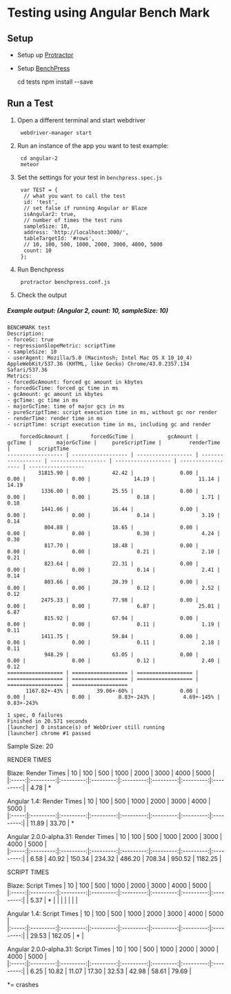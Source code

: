 # Testing using Angular Bench Mark

## Setup

* Setup up [Protractor](https://angular.github.io/protractor/#/)
* Setup [BenchPress](https://github.com/angular/angular/blob/master/modules/benchpress/docs/index.md)


    cd tests
    npm install --save


## Run a Test

1. Open a different terminal and start webdriver

        webdriver-manager start
    
2. Run an instance of the app you want to test
  example:
  
        cd angular-2
        meteor

       
3. Set the settings for your test in `benchpress.spec.js`
   
        var TEST = {
         // what you want to call the test
         id: 'test',
         // set false if running Angular or Blaze
         isAngular2: true,
         // number of times the test runs
         sampleSize: 10,
         address: 'http://localhost:3000/',
         tableTargetId: '#rows',
         // 10, 100, 500, 1000, 2000, 3000, 4000, 5000
         count: 10
        };
       
          
4. Run Benchpress

        protractor benchpress.conf.js

5. Check the output

##### Example output: (Angular 2, count: 10, sampleSize: 10)

```
BENCHMARK test
Description:
- forceGc: true
- regressionSlopeMetric: scriptTime
- sampleSize: 10
- userAgent: Mozilla/5.0 (Macintosh; Intel Mac OS X 10_10_4) AppleWebKit/537.36 (KHTML, like Gecko) Chrome/43.0.2357.134 Safari/537.36
Metrics:
- forcedGcAmount: forced gc amount in kbytes
- forcedGcTime: forced gc time in ms
- gcAmount: gc amount in kbytes
- gcTime: gc time in ms
- majorGcTime: time of major gcs in ms
- pureScriptTime: script execution time in ms, without gc nor render
- renderTime: render time in ms
- scriptTime: script execution time in ms, including gc and render

    forcedGcAmount |       forcedGcTime |           gcAmount |             gcTime |        majorGcTime |     pureScriptTime |         renderTime |         scriptTime
------------------ | ------------------ | ------------------ | ------------------ | ------------------ | ------------------ | ------------------ | ------------------
          31815.90 |              42.42 |               0.00 |               0.00 |               0.00 |              14.19 |              11.14 |              14.19
           1336.00 |              25.55 |               0.00 |               0.00 |               0.00 |               0.18 |               1.71 |               0.18
           1441.06 |              16.44 |               0.00 |               0.00 |               0.00 |               0.14 |               3.19 |               0.14
            804.88 |              18.65 |               0.00 |               0.00 |               0.00 |               0.30 |               4.24 |               0.30
            817.70 |              18.48 |               0.00 |               0.00 |               0.00 |               0.21 |               2.10 |               0.21
            823.64 |              22.31 |               0.00 |               0.00 |               0.00 |               0.14 |               2.41 |               0.14
            803.66 |              20.39 |               0.00 |               0.00 |               0.00 |               0.12 |               2.52 |               0.12
           2475.33 |              77.98 |               0.00 |               0.00 |               0.00 |               6.87 |              25.01 |               6.87
            815.92 |              67.94 |               0.00 |               0.00 |               0.00 |               0.11 |               1.19 |               0.11
           1411.75 |              59.84 |               0.00 |               0.00 |               0.00 |               0.11 |               2.18 |               0.11
            948.29 |              63.05 |               0.00 |               0.00 |               0.00 |               0.12 |               2.40 |               0.12
================== | ================== | ================== | ================== | ================== | ================== | ================== | ==================
      1167.82+-43% |         39.06+-60% |               0.00 |               0.00 |               0.00 |         0.83+-243% |         4.69+-145% |         0.83+-243%

1 spec, 0 failures
Finished in 20.571 seconds
[launcher] 0 instance(s) of WebDriver still running
[launcher] chrome #1 passed
```

Sample Size: 20

RENDER TIMES

Blaze: Render Times
|   10  |   100     |   500     |   1000    |   2000    |   3000    |   4000    |   5000    |    
|:-----:|:---------:|:---------:|:---------:|:---------:|:---------:|:---------:|:---------:|
| 4.78  |   *

Angular 1.4: Render Times
|   10  |   100     |   500     |   1000    |   2000    |   3000    |   4000    |   5000    |    
|:-----:|:---------:|:---------:|:---------:|:---------:|:---------:|:---------:|:---------:|
| 11.89  |  33.70   |  *

Angular 2.0.0-alpha.31: Render Times
|   10  |   100     |   500     |   1000    |   2000    |   3000    |   4000    |   5000    |    
|:-----:|:---------:|:---------:|:---------:|:---------:|:---------:|:---------:|:---------:|
|  6.58 |  40.92    | 150.34    |   234.32  |  486.20   |  708.34   |   950.52  | 1182.25   |


SCRIPT TIMES

Blaze: Script Times
|   10  |   100     |   500     |   1000    |   2000    |   3000    |   4000    |   5000    |    
|:-----:|:---------:|:---------:|:---------:|:---------:|:---------:|:---------:|:---------:|
| 5.37  |   *   |     |    |     |    |    |     |

Angular 1.4: Script Times
|   10  |   100     |   500     |   1000    |   2000    |   3000    |   4000    |   5000    |    
|:-----:|:---------:|:---------:|:---------:|:---------:|:---------:|:---------:|:---------:|
| 29.53 |  162.05   | * | 

Angular 2.0.0-alpha.31: Script Times
|   10  |   100     |   500     |   1000    |   2000    |   3000    |   4000    |   5000    |    
|:-----:|:---------:|:---------:|:---------:|:---------:|:---------:|:---------:|:---------:|
| 6.25  |  10.82    |  11.07    |   17.30   |  32.53    |    42.98  |   58.61   |  79.69    |

*= crashes